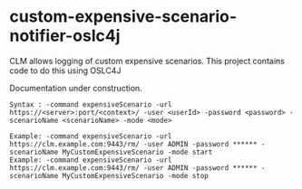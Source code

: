 # custom-expensive-scenario-notifier-oslc4j
CLM allows logging of custom expensive scenarios. This project contains code to do this using OSLC4J


Documentation under construction.

	Syntax : -command expensiveScenario -url https://<server>:port/<context>/ -user <userId> -password <password> -scenarioName <scenarioName> -mode <mode>
  
	Example: -command expensiveScenario -url https://clm.example.com:9443/rm/ -user ADMIN -password ****** -scenarioName MyCustomExpensiveScenario -mode start
	Example: -command expensiveScenario -url https://clm.example.com:9443/rm/ -user ADMIN -password ****** -scenarioName MyCustomExpensiveScenario -mode stop
